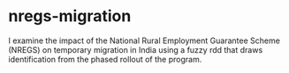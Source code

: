 # nregs-migration
I examine the impact of the National Rural Employment Guarantee Scheme (NREGS) on temporary migration in India using a fuzzy rdd that draws identification from the phased rollout of the program.
